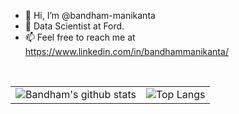 - 👋 Hi, I’m @bandham-manikanta
- 👀 Data Scientist at Ford.
- 📫 Feel free to reach me at https://www.linkedin.com/in/bandhammanikanta/

<br />

| | |
| ------------------------------------------------------------------------ | ------------------------------------------------------------- |
| ![Bandham's github stats](https://github-readme-stats.vercel.app/api?username=bandham-manikanta&show_icons=true&theme=algolia&count_private=true) | ![Top Langs](https://github-readme-stats.vercel.app/api/top-langs/?username=bandham-manikanta&theme=algolia)

<br />
